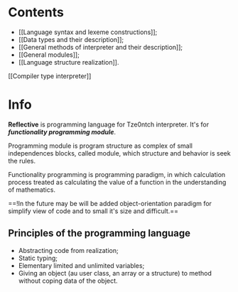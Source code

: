 # Contents
- [[Language syntax and lexeme constructions]];
- [[Data types and their description]];
- [[General methods of interpreter and their description]];
- [[General modules]];
- [[Language structure realization]].

[[Compiler type interpreter]]

# Info
**Reflective** is programming language for Tze0ntch interpreter. It's for ***functionality programming module***.

Programming module is program structure as complex of small independences blocks, called module, which structure and behavior is seek the rules.

Functionality programming is programming paradigm, in which calculation process treated as calculating the value of a function in the understanding of mathematics.

==!In the future may be will be added object-orientation paradigm for simplify view of code and to small it's size and difficult.==

## Principles of the programming language
- Abstracting code from realization;
- Static typing;
- Elementary limited and unlimited variables;
- Giving an object (au user class, an array or a structure) to method without coping data of the object.